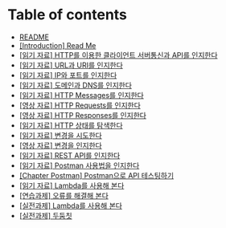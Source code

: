 # Table of contents

* [README](README.md)
* [\[Introduction\] Read Me](content2720.md)
* [\[읽기 자료\] HTTP를 이용한 클라이언트 서버통신과 API를 인지한다](content2721.md)
* [\[읽기 자료\] URL과 URI를 인지한다](content2722.md)
* [\[읽기 자료\] IP와 포트를 인지한다](content2723.md)
* [\[읽기 자료\] 도메인과 DNS를 인지한다](content2724.md)
* [\[읽기 자료\] HTTP Messages를 인지한다](content2726.md)
* [\[영상 자료\] HTTP Requests를 인지한다](content2727.md)
* [\[영상 자료\] HTTP Responses를 인지한다](content7179.md)
* [\[읽기 자료\] HTTP 상태를 탐색한다](content2729.md)
* [\[읽기 자료\] 변경을 시도한다](content2730.md)
* [\[영상 자료\] 변경을 인지한다](content7180.md)
* [\[읽기 자료\] REST API를 인지한다](content2733.md)
* [\[읽기 자료\] Postman 사용법을 인지한다](content2735.md)
* [\[Chapter Postman\] Postman으로 API 테스팅하기](content2736.md)
* [\[읽기 자료\] Lambda를 사용해 본다](ㄴㅇㄹㄴㅇ.md)
* [\[연습과제\] 오류를 해결해 본다](ㄴㅇㄹㄴㅇㅎㄴ.md)
* [\[실전과제\] Lambda를 사용해 본다](ㄴㅇㄹㄴㅇ.md)
* [\[실전과제\] 두둠칫](ㄴㅇㄹㄴㅇ.md)
